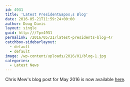 ```yaml
---
id: 4931
title: 'Latest President&apos;s Blog'
date: 2016-05-21T11:59:24+00:00
author: Doug Davis
layout: single
guid: http:///?p=4931
permalink: /2016/05/21/latest-presidents-blog-4/
catchbox-sidebarlayout:
  - default
  - default
image: /wp-content/uploads/2016/01/blog-1.jpg
categories:
  - Latest News
---
```

Chris Mew&apos;s blog post for May 2016 is now available [here](http:///presidents-blog/).
